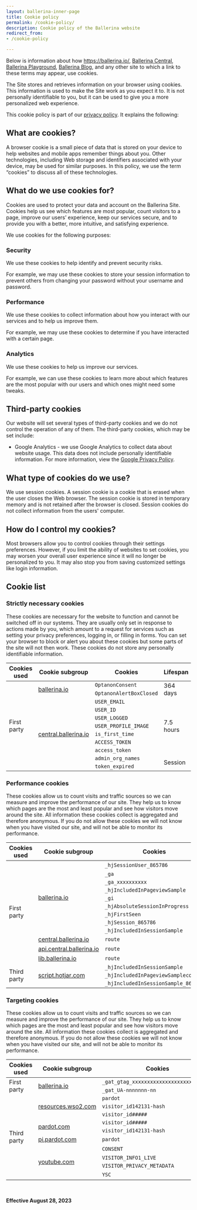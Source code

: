 ```yaml
---
layout: ballerina-inner-page
title: Cookie policy
permalink: /cookie-policy/
description: Cookie policy of the Ballerina website
redirect_from:
- /cookie-policy

---
```


Below is information about how <a target="_blank" href="https://ballerina.io/">https://ballerina.io/</a>, <a target="_blank" href="https://central.ballerina.io/">Ballerina Central</a>, <a target="_blank" href="https://play.ballerina.io/">Ballerina Playground</a>, <a target="_blank" href="https://blog.ballerina.io/">Ballerina Blog</a>, and any other site to which a link to these terms may appear, use cookies.

The Site stores and retrieves information on your browser using cookies. This information is used to make the Site work as you expect it to. It is not personally identifiable to you, but it can be used to give you a more personalized web experience.

This cookie policy is part of our <a target="_blank" href="/privacy-policy/">privacy policy</a>. It explains the following:

## What are cookies?

A browser cookie is a small piece of data that is stored on your device to help websites and mobile apps remember things about you. Other technologies, including Web storage and identifiers associated with your device, may be used for similar purposes. In this policy, we use the term “cookies” to discuss all of these technologies.

## What do we use cookies for?

Cookies are used to protect your data and account on the Ballerina Site. Cookies help us see which features are most popular, count visitors to a page, improve our users’ experience, keep our services secure, and to provide you with a better, more intuitive, and satisfying experience.

We use cookies for the following purposes:

### Security

We use these cookies to help identify and prevent security risks.

For example, we may use these cookies to store your session information to prevent others from changing your password without your username and password.

### Performance

We use these cookies to collect information about how you interact with our services and to help us improve them.

For example, we may use these cookies to determine if you have interacted with a certain page.

### Analytics

We use these cookies to help us improve our services.

For example, we can use these cookies to learn more about which features are the most popular with our users and which ones might need some tweaks.

## Third-party cookies

Our website will set several types of third-party cookies and we do not control the operation of any of them. The third-party cookies, which may be set include:

- Google Analytics - we use Google Analytics to collect data about website usage. This data does not include personally identifiable information. For more information, view the <a target="_blank" href="https://policies.google.com/privacy">Google Privacy Policy</a>.

## What type of cookies do we use?

We use session cookies. A session cookie is a cookie that is erased when the user closes the Web browser. The session cookie is stored in temporary memory and is not retained after the browser is closed. Session cookies do not collect information from the users' computer.

## How do I control my cookies?

Most browsers allow you to control cookies through their settings preferences. However, if you limit the ability of websites to set cookies, you may worsen your overall user experience since it will no longer be personalized to you. It may also stop you from saving customized settings like login information.

## Cookie list

### Strictly necessary cookies

These cookies are necessary for the website to function and cannot be switched off in our systems. They are usually only set in response to actions made by you, which amount to a request for services such as setting your privacy preferences, logging in, or filling in forms. You can set your browser to block or alert you about these cookies but some parts of the site will not then work. These cookies do not store any personally identifiable information.

<table>
  <thead>
    <tr>
      <th>Cookies used</th>
      <th>Cookie subgroup</th>
      <th>Cookies</th>
      <th>Lifespan</th>
    </tr>
  </thead>
  <tbody>
    <tr>
      <td rowspan="11" colspan="1">First party</div></td>
      <td rowspan="2" colspan="1"><a class="in-cell-link" href="http://ballerina.io" target="_blank">ballerina.io</a></td>
      <td><code>OptanonConsent</code></td>
      <td rowspan="2" colspan="1">364 days</td>
    </tr>
    <tr>
      <td><code>OptanonAlertBoxClosed</code></td>
    </tr>
    <tr>
      <td rowspan="9" colspan="1"><a class="in-cell-link" href="http://central.ballerina.io" target="_blank">central.ballerina.io</a></td>
      <td><code>USER_EMAIL</code></td>
      <td rowspan="7" colspan="1">7.5 hours</td>
    </tr>
    <tr>
      <td><code>USER_ID</code></td>
    </tr>
    <tr>
      <td><code>USER_LOGGED</code></td>
    </tr>
    <tr>
      <td><code>USER_PROFILE_IMAGE</code></td>
    </tr>
    <tr>
      <td><code>is_first_time</code></td>
    </tr>
    <tr>
      <td><code>ACCESS_TOKEN</code></td>
    </tr>
    <tr>
      <td><code>access_token</code></td>
    </tr>
    <tr>
      <td><code>admin_org_names</code></td>
      <td rowspan="2" colspan="1">Session</td>
    </tr>
    <tr>
      <td><code>token_expired</code></td>
    </tr>
  </tbody>
</table>

### Performance cookies

These cookies allow us to count visits and traffic sources so we can measure and improve the performance of our site. They help us to know which pages are the most and least popular and see how visitors move around the site. All information these cookies collect is aggregated and therefore anonymous. If you do not allow these cookies we will not know when you have visited our site, and will not be able to monitor its performance.

<table>
  <thead>
    <tr>
      <th>Cookies used</th>
      <th>Cookie subgroup</th>
      <th>Cookies</th>
      <th>Lifespan (Days)</th>
    </tr>
  </thead>
  <tbody>
    <tr>
      <td rowspan="12" colspan="1">First party</td>
      <td rowspan="9" colspan="1"><a class="in-cell-link" href="http://ballerina.io" target="_blank">ballerina.io</a></td>
      <td><code>_hjSessionUser_865786</code></td>
      <td>364</td>
    </tr>
    <tr>
      <td><code>_ga</code></td>
      <td rowspan="2" colspan="1">729</div></td>
    </tr>
    <tr>
      <td><code>_ga_xxxxxxxxxx</code></td>
    </tr>
    <tr>
      <td><code>_hjIncludedInPageviewSample</code></td>
      <td rowspan="12" colspan="1">0</td>
    </tr>
    <tr>
      <td><code>_gi</code></td>
    </tr>
    <tr>
      <td><code>_hjAbsoluteSessionInProgress</code></td>
    </tr>
    <tr>
      <td><code>_hjFirstSeen</code></td>
    </tr>
    <tr>
      <td><code>_hjSession_865786</code></td>
    </tr>
    <tr>
      <td><code>_hjIncludedInSessionSample</code></td>
    </tr>
    <tr>
      <td><a class="in-cell-link" href="http://central.ballerina.io" target="_blank">central.ballerina.io</a></td>
      <td><code>route</code></td>
    </tr>
    <tr>
      <td><a class="in-cell-link" href="http://api.central.ballerina.io" target="_blank">api.central.ballerina.io</a></td>
      <td><code>route</code></td>
    </tr>
    <tr>
      <td><a class="in-cell-link" href="http://lib.ballerina.io" target="_blank">lib.ballerina.io</a></td>
      <td><code>route</code></td>
    </tr>
    <tr>
      <td rowspan="3" colspan="1">Third party</td>
      <td rowspan="3" colspan="1"><a class="in-cell-link" href="http://script.hotjar.com" target="_blank">script.hotjar.com</a></td>
      <td><code>_hjIncludedInSessionSample</code></td>
    </tr>
    <tr>
      <td><code>_hjIncludedInPageviewSample</<code>code></td>
    </tr>
    <tr>
      <td><code>_hjIncludedInSessionSample_865786</code></td>
    </tr>
  </tbody>
</table>

### Targeting cookies

These cookies allow us to count visits and traffic sources so we can measure and improve the performance of our site. They help us to know which pages are the most and least popular and see how visitors move around the site. All information these cookies collect is aggregated and therefore anonymous. If you do not allow these cookies we will not know when you have visited our site, and will not be able to monitor its performance.

<table>
  <thead>
    <tr>
      <th>Cookies used</th>
      <th>Cookie subgroup</th>
      <th>Cookies</th>
      <th>Lifespan (Days)</th>
    </tr>
  </thead>
  <tbody>
    <tr>
      <td rowspan="2" colspan="1">First party</td>
      <td rowspan="2" colspan="1"><a class="in-cell-link" href="http://ballerina.io" target="_blank">ballerina.io</a></td>
      <td><code>_gat_gtag_xxxxxxxxxxxxxxxxxxxxxxxxxxx</code></td>
      <td rowspan="3" colspan="1">0</td>
    </tr>
    <tr>
      <td><code>_gat_UA-nnnnnnn-nn</code></td>
    </tr>
    <tr>
      <td rowspan="10" colspan="1">Third party</td>
      <td rowspan="3" colspan="1"><a class="in-cell-link" href="http://resources.wso2.com" target="_blank">resources.wso2.com</a></td>
      <td><code>pardot</code></td>
    </tr>
    <tr>
      <td><code>visitor_id142131-hash</code></td>
      <td rowspan="4" colspan="1">3649</div></td>
    </tr>
    <tr>
      <td><code>visitor_id#####</code></td>
    </tr>
    <tr>
      <td rowspan="2" colspan="1"><a class="in-cell-link" href="http://pardot.com" target="_blank">pardot.com</a></td>
      <td><code>visitor_id#####</code></td>
    </tr>
    <tr>
      <td><code>visitor_id142131-hash</code></td>
    </tr>
    <tr>
      <td><a class="in-cell-link" href="http://pi.pardot.com" target="_blank">pi.pardot.com</a></td>
      <td><code>pardot</code></td>
      <td>0</td>
    </tr>
    <tr>
      <td rowspan="4" colspan="1"><a class="in-cell-link" href="http://youtube.com" target="_blank">youtube.com</a></td>
      <td><code>CONSENT</code></td>
      <td>729</td>
    </tr>
    <tr>
      <td><code>VISITOR_INFO1_LIVE</code></td>
      <td rowspan="2" colspan="1">179</td>
    </tr>
    <tr>
      <td><code>VISITOR_PRIVACY_METADATA</code></td>
    </tr>
    <tr>
      <td><code>YSC</code></td>
      <td>0</td>
    </tr>
  </tbody>
</table><br/>

**Effective August 28, 2023**

